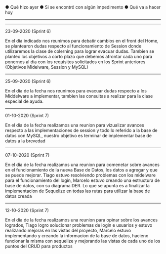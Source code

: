 
● Qué hizo ayer
● Si se encontró con algún impedimento
● Qué va a hacer hoy

-----------------------------------------------------------------------------



----------------------------------------------------------------------------
23-09-2020 (Sprint 6)

En el dia indicado nos reunimos para debatir cambios en el front del Home, se plantearon dudas respecto al funcionamiento de Session donde utilizaremos la clase de colerning para lograr evacuar dudas. Tambien se planteo los objetivos a corto plazo que debemos afrontar cada uno para ponernos al dia con los requisitos solicitados en los Sprint anteriores (Objetivos Midelware, Session y MySQL)

----------------------------------------------------------------------------
25-09-2020 (Sprint 6)

En el dia de la fecha nos reunimos para evacuar dudas respecto a los Middelware a implementar, tambien las consultas a realizar para la clase especial de ayuda.

----------------------------------------------------------------------------
01-10-2020 (Sprint 7)

En el dia de la fecha realizamos una reunion para vizualizar avances respecto a las implementaciones de session y todo lo referido a la base de datos con MySQL, nuestro objetivo es terminar de implementar base de datos a la brevedad 

----------------------------------------------------------------------------
07-10-2020 (Sprint 7)

En el dia de la fecha realizamos una reunion para comenetar sobre avances en el funcionamiento de la nueva Base de Datos, los datos a agregar y que se puede mejorar. Tiago estuvo resolviendo problemas con los midelware para el funcionamiento del login, Marcelo estuvo creando una estructura de base de datos, con su diagrama DER. Lo que se apunta es a finalizar la implementacion de Sequelize en todas las rutas para utilizar la base de datos creada

----------------------------------------------------------------------------
12-10-2020 (Sprint 7)

En el dia de la fecha realizamos una reunion para opinar sobre los avances logrados, Tiago logro solucionar problemas de login e usuarios y estuvo realizando mejoras en las vistas del proyecto, Marcelo estuvo implementando y creando la informacion de la base de datos, hacieno funcionar la misma con sequelize y mejorando las vistas de cada uno de los puntos del CRUD para productos